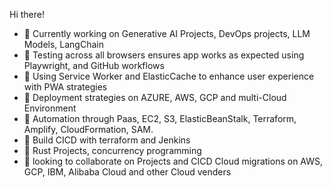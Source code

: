Hi there!

- 🔭 Currently working on Generative AI Projects, DevOps projects, LLM Models, LangChain
- 🔭 Testing across all browsers ensures app works as expected using Playwright, and GitHub workflows
- 🔭 Using Service Worker and ElasticCache to enhance user experience with PWA strategies
- 🔭 Deployment strategies on AZURE, AWS, GCP and multi-Cloud Environment
- 🔭 Automation through Paas, EC2, S3, ElasticBeanStalk, Terraform, Amplify, CloudFormation, SAM.
- 🔭 Build CICD with terraform and Jenkins
- 🔭 Rust Projects, concurrency programming  
- 👯 looking to collaborate on Projects and CICD Cloud migrations on AWS, GCP, IBM, Alibaba Cloud and other Cloud venders


<!--
**sierratrading/sierratrading** is a ✨ _special_ ✨ repository because its `README.md` (this file) appears on your GitHub profile.

